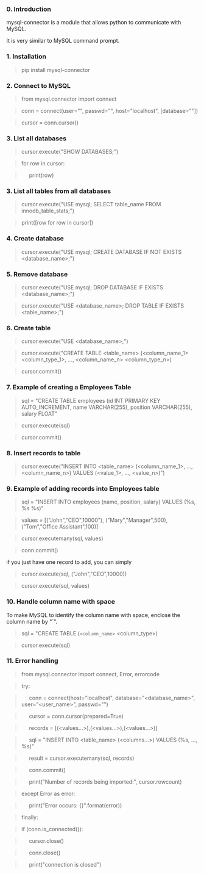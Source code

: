 ### 0. Introduction
mysql-connector is a module that allows python to communicate with MySQL. 

It is very similar to MySQL command prompt.

### 1. Installation
> pip install mysql-connector

### 2. Connect to MySQL
> from mysql.connector import connect

> conn = connect(user="<user>", passwd="<password>", host="localhost", [database="<database>"])

> cursor = conn.cursor()

### 3. List all databases
> cursor.execute("SHOW DATABASES;")

> for row in cursor:

> &nbsp;&nbsp;&nbsp;&nbsp;  print(row)

### 3. List all tables from all databases
> cursor.execute("USE mysql; SELECT table_name FROM innodb_table_stats;")

> print([row for row in cursor])

### 4. Create database
> cursor.execute("USE mysql; CREATE DATABASE IF NOT EXISTS <database_name>;")

### 5. Remove database
> cursor.execute("USE mysql; DROP DATABASE IF EXISTS <database_name>;")

> cursor.execute("USE <database_name>; DROP TABLE IF EXISTS <table_name>;")

### 6. Create table
> cursor.execute("USE <database_name>;")

> cursor.execute("CREATE TABLE <table_name> (<column_name_1> <column_type_1>, ..., <column_name_n> <column_type_n>)

> cursor.commit()

### 7. Example of creating a Employees Table
> sql = "CREATE TABLE employees (id INT PRIMARY KEY AUTO_INCREMENT, name VARCHAR(255), position VARCHAR(255), salary FLOAT"

> cursor.execute(sql)

> cursor.commit()

### 8. Insert records to table
> cursor.execute("INSERT INTO <table_name> (<column_name_1>, ..., <column_name_n>) VALUES (<value_1>, ..., <value_n>)")

### 9. Example of adding records into Employees table
> sql = "INSERT INTO employees (name, position, salary) VALUES (%s, %s %s)"

> values = [("John","CEO",10000"), ("Mary","Manager",500), ("Tom","Office Assistant",100)]

> cursor.executemany(sql, values)

> conn.commit()

if you just have one record to add, you can simply
> cursor.execute(sql, ("John","CEO",10000))

> cursor.execute(sql, values)

### 10. Handle column name with space
To make MySQL to identify the column name with space, enclose the column name by "`".
> sql = "CREATE TABLE <table-name> (`<column_name>` <column_type>)

> cursor.execute(sql)

### 11. Error handling
> from mysql.connector import connect, Error, errorcode

> try:

> &nbsp;&nbsp;&nbsp;&nbsp;  conn = connect(host="localhost", database="<database_name>", user="<user_name>", passwd="<password>")

> &nbsp;&nbsp;&nbsp;&nbsp;  cursor = conn.cursor(prepared=True)

> &nbsp;&nbsp;&nbsp;&nbsp;  records = [(<values...>),(<values...>),(<values...>)]

> &nbsp;&nbsp;&nbsp;&nbsp;  sql = "INSERT INTO <table_name> (<columns...>) VALUES (%s, ..., %s)"

> &nbsp;&nbsp;&nbsp;&nbsp;  result = cursor.executemany(sql, records)

> &nbsp;&nbsp;&nbsp;&nbsp;  conn.commit()

> &nbsp;&nbsp;&nbsp;&nbsp;  print("Number of records being imported:", cursor.rowcount)

> except Error as error:

> &nbsp;&nbsp;&nbsp;&nbsp;  print("Error occurs: {}".format(error))

> finally:

> if (conn.is_connected()):

> &nbsp;&nbsp;&nbsp;&nbsp;  cursor.close()

> &nbsp;&nbsp;&nbsp;&nbsp;  conn.close()

> &nbsp;&nbsp;&nbsp;&nbsp;  print("connection is closed")
